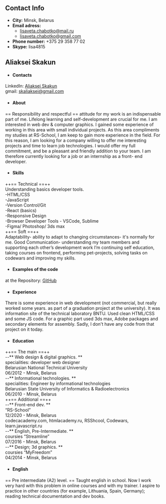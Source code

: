 ## Contact Info
* __City:__  Minsk, Belarus
* __Email adress:__
    * lisaveta.chabotko@mail.ru
    * lisaveta.chabotko@gmail.com
* __Phone number:__ +375 29 358 77 02
* __Skype:__ lisa4815


## Aliaksei Skakun
- #### Contacts
LinkedIn: [Aliaksei Skakun](http://www.linkedin.com/in/aliaksei-skakun-7b9738183)  
gmail: skaliaksei@gmail.com

- #### About
==  Responsibility and respectful  == attitude for my work is an indispensable part of me. Lifelong learning and self-development are crucial for me. I am interested in web dev & computer graphics. I gained some experience of working in this area with small individual projects. As this area compliments  my studies at RS-School, I am keep to gain more experience in the field. For this reason, I am looking for a company willing to offer me interesting projects and time to learn job technologies. I would offer my full commitment, and be a pleasant and friendly addition to your team. I am therefore currently looking for a job or an internship as a front- end developer.

- #### Skills
++== Technical ==++  
Understanding basics developer tools.  
-HTML/CSS  
-JavaScript  
-Version Control/Git  
-React (basics)  
-Responsive Design  
-Browser Developer Tools - VSCode, Sublime  
-Figma/ Photoshop/ 3ds max  
++== Soft ==++  
Adaptability- ability to adapt to changing circumstances- it's normally for me.
Good Communication- understanding my team members and supporting each other’s development work
I’m continuing self education, taking courses on frontend, performing pet-projects, solving tasks on codewars and improving my skills.  

- #### Examples of the code
at the Repository: [GitHub](http://github.com/skaliaksei/)

- #### Experience
There is some experience in web development (not commercial, but really worked some years. as part of a graduation project at the university). It was information site of the technical laboratory BNTU. Used clean HTML/CSS and some JS code. For a graphic part used 3ds max, Adobe packages and secondary elements for assembly. Sadly, I don't have any code from that project on it today.

- #### Education
++== The main ==++  
--** Web design & digital graphics. **  
specialities: developer web designer  
Belarusian National Technical University  
06/2012 - Minsk, Belarus  
--** Informational technologies. **  
specialities: Engineer by informational technologies  
Belarusian State University of Informatics & Radioelectronics  
06/2010 - Minsk, Belarus  
++== Additional ==++  
--** Front-end dev. **  
“RS-School”  
12/2020 - Minsk, Belarus  
codecacademy.com, htmlacademy.ru, RSShcool, Codewars, learn.javascript.ru  
--** English, Pre-Intermediate. **  
coursies “Streamline”  
07/2016 - Minsk, Belarus  
--** Design; 3d graphics. **  
coursies “MyFreedom”  
04/2014 - Minsk, Belarus  

- #### English
== Pre intermediate (A2) level. == Taught english in school. Now I work very hard with this problem in online courses and with my trainer. I aspire to practice in other countries (for example, Lithuania, Spain, Germany); reading technical documentation and dev books.
